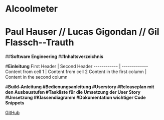 # Alcoolmeter

# Paul Hauser // Lucas Gigondan // Gil Flassch--Trauth

##__Software Engineering__
##__Inhaltsverzeichnis__

#__Einleitung__
First Header | Second Header
------------ | -------------
Content from cell 1 | Content from cell 2
Content in the first column | Content in the second column

#__Build-Anleitung
#Bedienungsanleitung
#Userstory
#Releaseplan mit den Ausbaustufen
#Taskliste für die Umsetzung der User Story
#Umsetzung
#Klassendiagramm
#Dokumentation wichtiger Code Snippets__

[GitHub](https://github.com/popo-source/Alcoolmeter)

